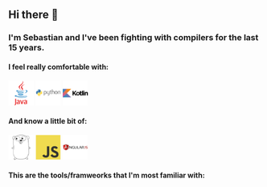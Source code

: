 ## Hi there 👋

### I'm Sebastian and I've been fighting with compilers for the last 15 years.

#### I feel really comfortable with:

<a target="_blank"><img src="https://github.com/devicons/devicon/blob/master/icons/java/java-original-wordmark.svg" alt="Java" width="50" height="50"/></a>
<a target="_blank"><img src="https://github.com/devicons/devicon/blob/master/icons/python/python-original-wordmark.svg" alt="Python" width="50" height="50"/></a>
<a target="_blank"><img src="https://github.com/devicons/devicon/blob/master/icons/kotlin/kotlin-original-wordmark.svg" alt="Kotlin" width="50" height="50"/></a>


#### And know a little bit of:

<a target="_blank"><img src="https://github.com/devicons/devicon/blob/master/icons/go/go-line.svg" alt="Java" width="50" height="50"/></a>
<a target="_blank"><img src="https://github.com/devicons/devicon/blob/master/icons/javascript/javascript-original.svg" alt="Java" width="50" height="50"/></a>
<a target="_blank"><img src="https://github.com/devicons/devicon/blob/master/icons/angularjs/angularjs-original-wordmark.svg" alt="Java" width="50" height="50"/></a>

#### This are the tools/framweorks that I'm most familiar with:


<!--
**sebasm/sebasm** is a ✨ _special_ ✨ repository because its `README.md` (this file) appears on your GitHub profile.

Here are some ideas to get you started:

- 🔭 I’m currently working on ...
- 🌱 I’m currently learning ...
- 👯 I’m looking to collaborate on ...
- 🤔 I’m looking for help with ...
- 💬 Ask me about ...
- 📫 How to reach me: ...
- 😄 Pronouns: ...
- ⚡ Fun fact: ...
-->
